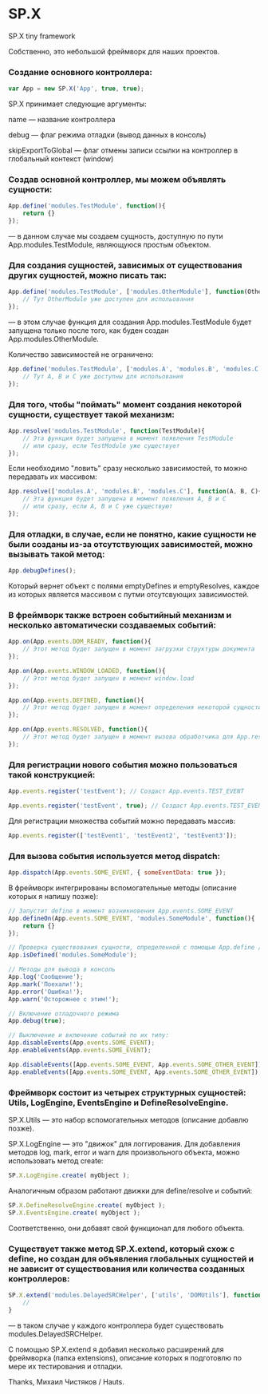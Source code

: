# SP.X
SP.X tiny framework

Собственно, это небольшой фреймворк для наших проектов.

### Создание основного контроллера:

```javascript
var App = new SP.X('App', true, true);
```

SP.X принимает следующие аргументы:

name — название контроллера

debug — флаг режима отладки (вывод данных в консоль)

skipExportToGlobal — флаг отмены записи ссылки на контроллер в глобальный контекст (window)


### Создав основной контроллер, мы можем объявлять сущности:

```javascript
App.define('modules.TestModule', function(){
	return {}
});
```
 — в данном случае мы создаем сущность, доступную по пути App.modules.TestModule, являющуюся простым объектом.


### Для создания сущностей, зависимых от существования других сущностей, можно писать так:

```javascript
App.define('modules.TestModule', ['modules.OtherModule'], function(OtherModule){
	// Тут OtherModule уже доступен для испольования
});
```
 — в этом случае функция для создания App.modules.TestModule будет запущена только после того, как буден создан App.modules.OtherModule.

Количество зависимостей не ограничено:

```javascript
App.define('modules.TestModule', ['modules.A', 'modules.B', 'modules.C'], function(A, B, C){
	// Тут A, B и C уже доступны для испольования
});
```


### Для того, чтобы "поймать" момент создания некоторой сущности, существует такой механизм:

```javascript
App.resolve('modules.TestModule', function(TestModule){
	// Эта функция будет запущена в момент появления TestModule
	// или сразу, если TestModule уже существует
});
```

Если необходимо "ловить" сразу несколько зависимостей, то можно передавать их массивом:

```javascript
App.resolve(['modules.A', 'modules.B', 'modules.C'], function(A, B, C){
	// Эта функция будет запущена в момент появления A, B и C
	// или сразу, если A, B и C уже существуют
});
```


### Для отладки, в случае, если не понятно, какие сущности не были созданы из-за отсутствующих зависимостей, можно вызывать такой метод:

```javascript
App.debugDefines();
```

Который вернет объект с полями emptyDefines и emptyResolves, каждое из которых является массивом с путми отсутсвующих зависимостей.


### В фреймворк также встроен событийный механизм и несколько автоматически создаваемых событий:

```javascript
App.on(App.events.DOM_READY, function(){
	// Этот метод будет запущен в момент загрузки структуры документа
});

App.on(App.events.WINDOW_LOADED, function(){
	// Этот метод будет запущен в момент window.load
});

App.on(App.events.DEFINED, function(){
	// Этот метод будет запущен в момент определения некоторой сущности
});

App.on(App.events.RESOLVED, function(){
	// Этот метод будет запущен в момент вызова обработчика для App.resolve
});
```

### Для регистрации нового события можно пользоваться такой конструкцией:

```javascript
App.events.register('testEvent'); // Создаст App.events.TEST_EVENT

App.events.register('testEvent', true); // Создаст App.events.TEST_EVENT и методы App.events.onTestEvent / App.events.offTestEvent
```

Для регистрации множества событий можно передавать массив:

```javascript
App.events.register(['testEvent1', 'testEvent2', 'testEvent3']);
```


### Для вызова события используется метод dispatch:

```javascript
App.dispatch(App.events.SOME_EVENT, { someEventData: true });
```

В фреймворк интегрированы вспомогательные методы (описание которых я напишу позже):

```javascript
// Запустит define в момент возникновения App.events.SOME_EVENT
App.defineOn(App.events.SOME_EVENT, 'modules.SomeModule', function(){
	return {}
});

// Проверка существования сущности, определенной с помощью App.define / App.defineOn
App.isDefined('modules.SomeModule');

// Методы для вывода в консоль
App.log('Сообщение');
App.mark('Поехали!');
App.error('Ошибка!');
App.warn('Осторожнее с этим!');

// Включение отладочного режима
App.debug(true);

// Выключение и включение событий по их типу:
App.disableEvents(App.events.SOME_EVENT);
App.enableEvents(App.events.SOME_EVENT);

App.disableEvents([App.events.SOME_EVENT, App.events.SOME_OTHER_EVENT]);
App.enableEvents([App.events.SOME_EVENT, App.events.SOME_OTHER_EVENT]);
```

### Фреймворк состоит из четырех структурных сущностей: Utils, LogEngine, EventsEngine и DefineResolveEngine.

SP.X.Utils — это набор вспомогательных методов (описание добавлю позже).

SP.X.LogEngine — это "движок" для логгирования. Для добавления методов log, mark, error и warn для произвольного объекта, можно использовать метод create:

```javascript
SP.X.LogEngine.create( myObject );
```

Аналогичным образом работают движки для define/resolve и событий:

```javascript
SP.X.DefineResolveEngine.create( myObject );
SP.X.EventsEngine.create( myObject );
```

Соответственно, они добавят свой функционал для любого объекта.


### Существует также метод SP.X.extend, который схож с define, но создан для объявления глобальных сущностей и не зависит от существования или количества созданных контроллеров:

```javascript
SP.X.extend('modules.DelayedSRCHelper', ['utils', 'DOMUtils'], function( utils, DOMUtils ){
	//
}
```

 — в таком случае у каждого контроллера будет существовать modules.DelayedSRCHelper.

 С помощью SP.X.extend я добавил несколько расширений для фреймворка (папка extensions), описание которых я подготовлю по мере их тестирования и отладки.

 Thanks, Михаил Чистяков / Hauts.